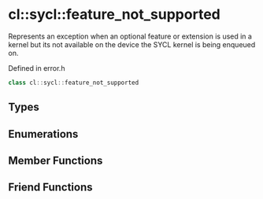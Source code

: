 # cl::sycl::feature_not_supported

Represents an exception when an optional feature or extension is used in a kernel but its not available on the device the SYCL kernel is being enqueued on. 

Defined in error.h

```cpp
class cl::sycl::feature_not_supported
```

## Types

## Enumerations

## Member Functions


## Friend Functions

